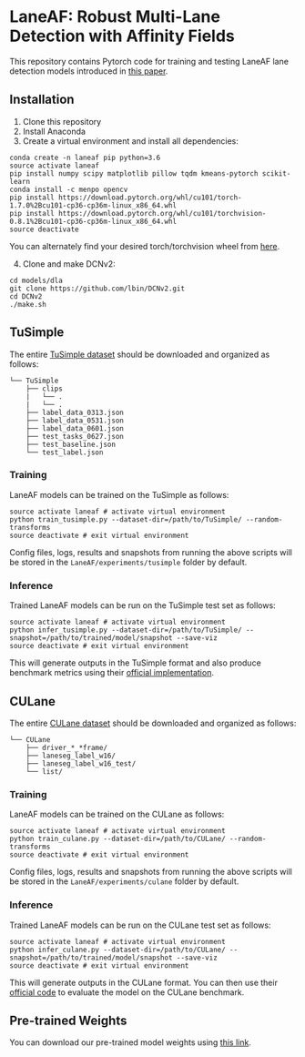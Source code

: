 # LaneAF: Robust Multi-Lane Detection with Affinity Fields

This repository contains Pytorch code for training and testing LaneAF lane detection models introduced in [this paper](http://cvrr.ucsd.edu/publications/2021/LaneAF.pdf).

## Installation
1) Clone this repository
2) Install Anaconda
3) Create a virtual environment and install all dependencies:
```shell
conda create -n laneaf pip python=3.6
source activate laneaf
pip install numpy scipy matplotlib pillow tqdm kmeans-pytorch scikit-learn
conda install -c menpo opencv
pip install https://download.pytorch.org/whl/cu101/torch-1.7.0%2Bcu101-cp36-cp36m-linux_x86_64.whl
pip install https://download.pytorch.org/whl/cu101/torchvision-0.8.1%2Bcu101-cp36-cp36m-linux_x86_64.whl
source deactivate
```
You can alternately find your desired torch/torchvision wheel from [here](https://download.pytorch.org/whl/torch_stable.html).

4) Clone and make DCNv2:
```shell
cd models/dla
git clone https://github.com/lbin/DCNv2.git
cd DCNv2
./make.sh
```

## TuSimple
The entire [TuSimple dataset](https://github.com/TuSimple/tusimple-benchmark/issues/3) should be downloaded and organized as follows:
```plain
└── TuSimple
    ├── clips
    |   └── .
    |   └── .
    ├── label_data_0313.json
    ├── label_data_0531.json
    ├── label_data_0601.json
    ├── test_tasks_0627.json
    ├── test_baseline.json
    └── test_label.json
```
<!---
The model requires ground truth affinity fields during training. You can generate these for the entire dataset as follows:
```shell
source activate laneaf # activate virtual environment
python datasets/tusimple.py --dataset-dir=/path/to/TuSimple/
source deactivate # exit virtual environment
```
-->

### Training
LaneAF models can be trained on the TuSimple as follows:
```shell
source activate laneaf # activate virtual environment
python train_tusimple.py --dataset-dir=/path/to/TuSimple/ --random-transforms
source deactivate # exit virtual environment
```
Config files, logs, results and snapshots from running the above scripts will be stored in the `LaneAF/experiments/tusimple` folder by default.

### Inference
Trained LaneAF models can be run on the TuSimple test set as follows:
```shell
source activate laneaf # activate virtual environment
python infer_tusimple.py --dataset-dir=/path/to/TuSimple/ --snapshot=/path/to/trained/model/snapshot --save-viz
source deactivate # exit virtual environment
```
This will generate outputs in the TuSimple format and also produce benchmark metrics using their [official implementation](https://github.com/TuSimple/tusimple-benchmark/tree/master/doc/lane_detection).

## CULane
The entire [CULane dataset](https://xingangpan.github.io/projects/CULane.html) should be downloaded and organized as follows:
```plain
└── CULane
    ├── driver_*_*frame/
    ├── laneseg_label_w16/
    ├── laneseg_label_w16_test/
    └── list/
```
<!---
The model requires ground truth affinity fields during training. You can generate these for the entire dataset as follows:
```shell
source activate laneaf # activate virtual environment
python datasets/culane.py --dataset-dir=/path/to/CULane/
source deactivate # exit virtual environment
```
-->

### Training
LaneAF models can be trained on the CULane as follows:
```shell
source activate laneaf # activate virtual environment
python train_culane.py --dataset-dir=/path/to/CULane/ --random-transforms
source deactivate # exit virtual environment
```
Config files, logs, results and snapshots from running the above scripts will be stored in the `LaneAF/experiments/culane` folder by default.

### Inference
Trained LaneAF models can be run on the CULane test set as follows:
```shell
source activate laneaf # activate virtual environment
python infer_culane.py --dataset-dir=/path/to/CULane/ --snapshot=/path/to/trained/model/snapshot --save-viz
source deactivate # exit virtual environment
```
This will generate outputs in the CULane format. You can then use their [official code](https://github.com/XingangPan/SCNN) to evaluate the model on the CULane benchmark.

## Pre-trained Weights
You can download our pre-trained model weights using [this link](https://drive.google.com/file/d/1GJoVQfDyxhUT8Y5EqTRV9PX3WWckfxWG/view?usp=sharing).

<!---
## Citation
If you find our code and/or models useful in your research, please consider citing the following papers:

    @article{abualsaudlaneaf,
        title={LaneAF: Robust Multi-Lane Detection with Affinity Fields},
        author={Abualsaud, Hala and Liu, Sean and Lu, David and Situ, Kenny and Rangesh, Akshay and Trivedi, Mohan M}
    }
-->
